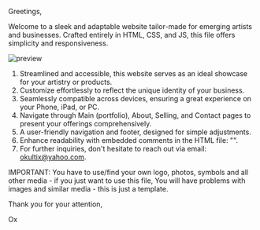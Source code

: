 Greetings,

Welcome to a sleek and adaptable website tailor-made for emerging artists and businesses. 
Crafted entirely in HTML, CSS, and JS, this file offers simplicity and responsiveness.

![preview](https://github.com/Okultix/simple-website/assets/167861136/7801e3a8-c91a-40bf-a85c-4c93fdeae9d8)

1. Streamlined and accessible, this website serves as an ideal showcase for your artistry or products.
2. Customize effortlessly to reflect the unique identity of your business.
3. Seamlessly compatible across devices, ensuring a great experience on your Phone, iPad, or PC.
4. Navigate through Main (portfolio), About, Selling, and Contact pages to present your offerings comprehensively.
5. A user-friendly navigation and footer, designed for simple adjustments.
6. Enhance readability with embedded comments in the HTML file: "<!-- Write your comments here -->".
7. For further inquiries, don't hesitate to reach out via email: okultix@yahoo.com.

IMPORTANT: You have to use/find your own logo, photos, symbols and all other media - if you just want to use this file,
You will have problems with images and similar media - this is just a template.

Thank you for your attention,

Ox
